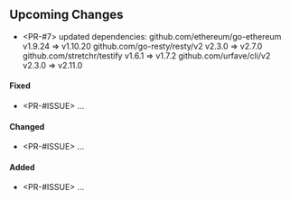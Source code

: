 ## Upcoming Changes
- <PR-#7> updated dependencies:
    github.com/ethereum/go-ethereum   v1.9.24 => v1.10.20
    github.com/go-resty/resty/v2      v2.3.0  => v2.7.0
    github.com/stretchr/testify       v1.6.1  => v1.7.2
    github.com/urfave/cli/v2          v2.3.0  => v2.11.0

#### Fixed

- <PR-#ISSUE> ...

#### Changed

- <PR-#ISSUE> ...

#### Added

- <PR-#ISSUE> ...
